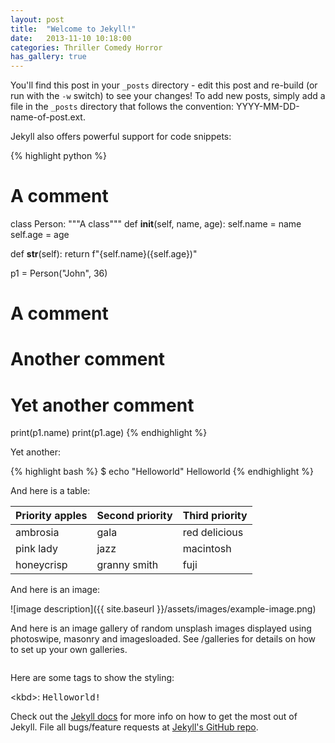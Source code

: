 ```yaml
---
layout: post
title:  "Welcome to Jekyll!"
date:   2013-11-10 10:18:00
categories: Thriller Comedy Horror
has_gallery: true
---
```


You'll find this post in your `_posts` directory - edit this post and re-build (or run with the `-w` switch) to see your changes!
To add new posts, simply add a file in the `_posts` directory that follows the convention: YYYY-MM-DD-name-of-post.ext.

Jekyll also offers powerful support for code snippets:

{% highlight python %}
# A comment
class Person:
  """A class"""
  def __init__(self, name, age):
    self.name = name
    self.age = age

  def __str__(self):
    return f"{self.name}({self.age})"

p1 = Person("John", 36)

# A comment
# Another comment
# Yet another comment

print(p1.name)
print(p1.age)
{% endhighlight %}

Yet another:

{% highlight bash %}
$ echo "Helloworld"
Helloworld
{% endhighlight %}

And here is a table:

| Priority apples | Second priority | Third priority |
|-------|--------|---------|
| ambrosia | gala | red delicious |
| pink lady | jazz | macintosh |
| honeycrisp | granny smith | fuji |

And here is an image:

![image description]({{ site.baseurl }}/assets/images/example-image.png)

And here is an image gallery of random unsplash images displayed using photoswipe, masonry
and imagesloaded. See /galleries for details on how to set up your own galleries.

<div class="grid pswp-gallery" id="my-gallery">
  <div class="grid-item">
    <a href="{{ site.baseurl }}/galleries/gallery-1/louis-de-jarzat-00YHwl4xVsM-unsplash.jpg" data-pswp-width="4000" data-pswp-height="2250" target="_blank">
      <img src="{{ site.baseurl }}/galleries/gallery-1/thumbnail_louis-de-jarzat-00YHwl4xVsM-unsplash.jpg" alt="" />
    </a>
  </div>

  <div class="grid-item">
    <a href="{{ site.baseurl }}/galleries/gallery-1/clark-van-der-beken-l2AmhAw8hyk-unsplash.jpg" data-pswp-width="2861" data-pswp-height="4444" target="_blank">
      <img src="{{ site.baseurl }}/galleries/gallery-1/thumbnail_clark-van-der-beken-l2AmhAw8hyk-unsplash.jpg" alt="" />
    </a>
  </div>

  <div class="grid-item">
    <a href="{{ site.baseurl }}/galleries/gallery-1/mary-brennan-3AdpK0ib5ko-unsplash.jpg" data-pswp-width="4661" data-pswp-height="6991" target="_blank">
      <img src="{{ site.baseurl }}/galleries/gallery-1/thumbnail_mary-brennan-3AdpK0ib5ko-unsplash.jpg" alt="" />
    </a>
  </div>

  <div class="grid-item">
    <a href="{{ site.baseurl }}/galleries/gallery-1/alex-quezada-UsVoHGRjWAs-unsplash.jpg" data-pswp-width="4085" data-pswp-height="6128" target="_blank">
      <img src="{{ site.baseurl }}/galleries/gallery-1/thumbnail_alex-quezada-UsVoHGRjWAs-unsplash.jpg" alt="" />
    </a>
  </div>

  <div class="grid-item">
    <a href="{{ site.baseurl }}/galleries/gallery-1/kristaps-ungurs-8sehVODwNtk-unsplash.jpg" data-pswp-width="5985" data-pswp-height="3982" target="_blank">
      <img src="{{ site.baseurl }}/galleries/gallery-1/thumbnail_kristaps-ungurs-8sehVODwNtk-unsplash.jpg" alt="" />
    </a>
  </div>

  <div class="grid-item">
    <a href="{{ site.baseurl }}/galleries/gallery-1/patryk-wojcieszak-MN0mhf9kr_o-unsplash.jpg" data-pswp-width="2133" data-pswp-height="3200" target="_blank">
      <img src="{{ site.baseurl }}/galleries/gallery-1/thumbnail_patryk-wojcieszak-MN0mhf9kr_o-unsplash.jpg" alt="" />
    </a>
  </div>

  <div class="grid-item">
    <a href="{{ site.baseurl }}/galleries/gallery-1/madita-luisa-sUoTw-E13ww-unsplash.jpg" data-pswp-width="4000" data-pswp-height="5600" target="_blank">
      <img src="{{ site.baseurl }}/galleries/gallery-1/thumbnail_madita-luisa-sUoTw-E13ww-unsplash.jpg" alt="" />
    </a>
  </div>

  <div class="grid-item">
    <a href="{{ site.baseurl }}/galleries/gallery-1/masahiro-miyagi-EesGu5cRnWo-unsplash.jpg" data-pswp-width="5208" data-pswp-height="3583" target="_blank">
      <img src="{{ site.baseurl }}/galleries/gallery-1/thumbnail_masahiro-miyagi-EesGu5cRnWo-unsplash.jpg" alt="" />
    </a>
  </div>

  <div class="grid-item">
    <a href="{{ site.baseurl }}/galleries/gallery-1/andrew-castillo-jkK8B9brrS4-unsplash.jpg" data-pswp-width="3265" data-pswp-height="4898" target="_blank">
      <img src="{{ site.baseurl }}/galleries/gallery-1/thumbnail_andrew-castillo-jkK8B9brrS4-unsplash.jpg" alt="" />
    </a>
  </div>

  <div class="grid-item">
    <a href="{{ site.baseurl }}/galleries/gallery-1/karl-paul-baldacchino-0Eup9Wiit7E-unsplash.jpg" data-pswp-width="4000" data-pswp-height="6000" target="_blank">
      <img src="{{ site.baseurl }}/galleries/gallery-1/thumbnail_karl-paul-baldacchino-0Eup9Wiit7E-unsplash.jpg" alt="" />
    </a>
  </div>

</div>

Here are some tags to show the styling:

&lt;kbd&gt;: <kbd>Helloworld!</kbd>

Check out the [Jekyll docs][jekyll] for more info on how to get the most out of Jekyll. File all bugs/feature requests at [Jekyll's GitHub repo][jekyll-gh].

[jekyll-gh]: https://github.com/mojombo/jekyll
[jekyll]:    http://jekyllrb.com
